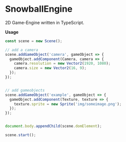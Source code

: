 # SnowballEngine

2D Game-Engine written in TypeScript.



<b>Usage</b>
```TypeScript
const scene = new Scene();

// add a camera
scene.addGameObject('camera', gameObject => {
  gameObject.addComponent(Camera, camera => {
    camera.resolution = new Vector2(1920, 1080);
    camera.size = new Vector2(16, 9);
  });
});


// add gameobjects
scene.addGameObject('example', gameObject => {
  gameObject.addComponent(Texture, texture => {
    texture.sprite = new Sprite('img/someimage.png');
  });
});


document.body.appendChild(scene.domElement);

scene.start();
```
